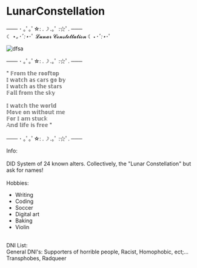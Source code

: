 # LunarConstellation
─── ･ ｡ﾟ｡ﾟ☆: *.☽ .*｡ﾟ :☆ﾟ. ─── <br/>
☾ ⋆*｡･ﾟ:⋆*･ﾟ 𝓛𝓾𝓷𝓪𝓻 𝓒𝓸𝓷𝓼𝓽𝓮𝓵𝓵𝓪𝓽𝓲𝓸𝓷 ☾ ⋆*･ﾟ:⋆*･ﾟ <br/>

![dfsa](https://github.com/user-attachments/assets/ea5058fc-7d28-4ede-868d-40b0b57cf11f)


─── ･ ｡ﾟ｡ﾟ☆: *.☽ .*｡ﾟ :☆ﾟ. ─── <br/>

" 𝔽𝕣𝕠𝕞 𝕥𝕙𝕖 𝕣𝕠𝕠𝕗𝕥𝕠𝕡 <br/>
𝕀 𝕨𝕒𝕥𝕔𝕙 𝕒𝕤 𝕔𝕒𝕣𝕤 𝕘𝕠 𝕓𝕪 <br/>
𝕀 𝕨𝕒𝕥𝕔𝕙 𝕒𝕤 𝕥𝕙𝕖 𝕤𝕥𝕒𝕣𝕤 <br/>
𝔽𝕒𝕝𝕝 𝕗𝕣𝕠𝕞 𝕥𝕙𝕖 𝕤𝕜𝕪 <br/>
<br/>
𝕀 𝕨𝕒𝕥𝕔𝕙 𝕥𝕙𝕖 𝕨𝕠𝕣𝕝𝕕 <br/>
𝕄𝕠𝕧𝕖 𝕠𝕟 𝕨𝕚𝕥𝕙𝕠𝕦𝕥 𝕞𝕖 <br/>
𝔽𝕠𝕣 𝕀 𝕒𝕞 𝕤𝕥𝕦𝕔𝕜 <br/>
𝔸𝕟𝕕 𝕝𝕚𝕗𝕖 𝕚𝕤 𝕗𝕣𝕖𝕖 " <br/>
<br/>
─── ･ ｡ﾟ｡ﾟ☆: *.☽ .*｡ﾟ :☆ﾟ. ───

Info: <br/>
<br/>
DID System of 24 known alters. Collectively, the "Lunar Constellation" but ask for names! <br/>
<br/>
Hobbies: <ul>

<li>Writing
<li>Coding
<li>Soccer
<li>Digital art
<li>Baking
<li>Violin</li>
</ul>
<br/>
DNI List: <br/>
General DNI's: Supporters of horrible people, Racist, Homophobic, ect;... <br/>
Transphobes, Radqueer
